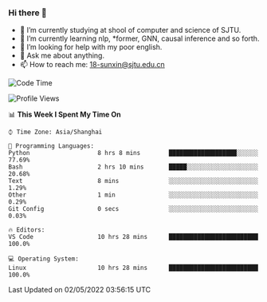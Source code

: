 ### Hi there 👋

<!--
**sunxin000/sunxin000** is a ✨ _special_ ✨ repository because its `README.md` (this file) appears on your GitHub profile.

Here are some ideas to get you started:

- 🔭 I’m currently working on ...
- 🌱 I’m currently learning ...
- 👯 I’m looking to collaborate on ...
- 🤔 I’m looking for help with ...
- 💬 Ask me about ...
- 📫 How to reach me: ...
- 😄 Pronouns: ...
- ⚡ Fun fact: ...
-->
- 🏫 I’m currently studying at shool of computer and science of SJTU.
- 🌱 I’m currently learning nlp, \*former, GNN, causal inference and so forth.
- 🤔 I’m looking for help with my poor english.
- 💬 Ask me about anything.
- 📫 How to reach me: 18-sunxin@sjtu.edu.cn
<!--START_SECTION:waka-->
![Code Time](http://img.shields.io/badge/Code%20Time-182%20hrs%2055%20mins-blue)

![Profile Views](http://img.shields.io/badge/Profile%20Views-8-blue)

📊 **This Week I Spent My Time On** 

```text
⌚︎ Time Zone: Asia/Shanghai

💬 Programming Languages: 
Python                   8 hrs 8 mins        ███████████████████░░░░░░   77.69% 
Bash                     2 hrs 10 mins       █████░░░░░░░░░░░░░░░░░░░░   20.68% 
Text                     8 mins              ░░░░░░░░░░░░░░░░░░░░░░░░░   1.29% 
Other                    1 min               ░░░░░░░░░░░░░░░░░░░░░░░░░   0.29% 
Git Config               0 secs              ░░░░░░░░░░░░░░░░░░░░░░░░░   0.03%

🔥 Editors: 
VS Code                  10 hrs 28 mins      █████████████████████████   100.0%

💻 Operating System: 
Linux                    10 hrs 28 mins      █████████████████████████   100.0%

```


 Last Updated on 02/05/2022 03:56:15 UTC
<!--END_SECTION:waka-->
